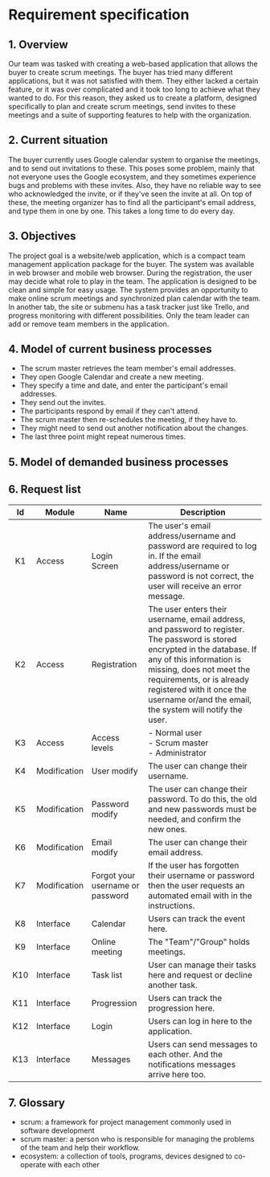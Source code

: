# Requirement specification

## 1. Overview

Our team was tasked with creating a web-based application that allows the buyer to create scrum meetings. The buyer has tried many different applications, but it was not satisfied with them. They either lacked a certain feature, or it was over complicated and it took too long to achieve what they wanted to do. For this reason, they asked us to create a platform, designed specifically to plan and create scrum meetings, send invites to these meetings and a suite of supporting features to help with the organization.

## 2. Current situation

The buyer currently uses Google calendar system to organise the meetings, and to send out invitations to these. This poses some problem, mainly that not everyone uses the Google ecosystem, and they sometimes experience bugs and problems with these invites. Also, they have no reliable way to see who acknowledged the invite, or if they've seen the invite at all. On top of these, the meeting organizer has to find all the participant's email address, and type them in one by one. This takes a long time to do every day.

## 3. Objectives

The project goal is a website/web application, which is a compact team management application package for the buyer. The system was available in web browser and mobile web browser. During the registration, the user may decide what role to play in the team. The application is designed to be clean and simple for easy usage. The system provides an opportunity to make online scrum meetings and synchronized plan calendar with the team. In another tab, the site or submenu has a task tracker just like Trello, and progress monitoring with different possibilities. Only the team leader can add or remove team members in the application.

## 4. Model of current business processes

- The scrum master retrieves the team member's email addresses.
- They open Google Calendar and create a new meeting.
- They specify a time and date, and enter the participant's email addresses.
- They send out the invites.
- The participants respond by email if they can't attend.
- The scrum master then re-schedules the meeting, if they have to.
- They might need to send out another notification about the changes.
- The last three point might repeat numerous times.

## 5. Model of demanded business processes

## 6. Request list

| Id | Module | Name | Description |
| :---: | --- | --- | --- |
| K1 | Access | Login Screen | The user's email address/username and password are required to log in. If the email address/username or password is not correct, the user will receive an error message. |
| K2 | Access | Registration | The user enters their username, email address, and password to register. The password is stored encrypted in the database. If any of this information is missing, does not meet the requirements, or is already registered with it once the username or/and the email, the system will notify the user. |
| K3 | Access | Access levels | - Normal user<br> - Scrum master<br> - Administrator |
| K4 | Modification | User modify | The user can change their username. |
| K5 | Modification | Password modify | The user can change their password. To do this, the old and new passwords must be needed, and confirm the new ones. |
| K6 | Modification | Email modify | The user can change their email address. |
| K7 | Modification | Forgot your username or password | If the user has forgotten their username or password then the user requests an automated email with in the instructions. |
| K8 | Interface | Calendar | Users can track the event here. |
| K9 | Interface | Online meeting | The "Team"/"Group" holds meetings. |
| K10 | Interface | Task list | User can manage their tasks here and request or decline another task. |
| K11 | Interface | Progression | Users can track the progression here. |
| K12 | Interface | Login | Users can log in here to the application. |
| K13 | Interface | Messages | Users can send messages to each other. And the notifications messages arrive here too. |

## 7. Glossary

- scrum: a framework for project management commonly used in software development
- scrum master: a person who is responsible for managing the problems of the team and help their workflow.
- ecosystem: a collection of tools, programs, devices designed to co-operate with each other

